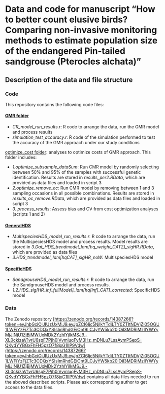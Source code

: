 # Data and code for manuscript “How to better count elusive birds? Comparing non-invasive monitoring methods to estimate population size of the endangered Pin-tailed sandgrouse (Pterocles alchata)” 

## Description of the data and file structure

### Code
This repository contains the following code files:

#### <ins>GMR folder</ins>
- *CR_model_run_results.r*: R code to arrange the data, run the GMR model and process results
- *simulation_test_accuracy.r*: R code of the simulation performed to test the accuracy of the GMR approach under our study conditions  

<ins>optimize_cost folder</ins>: analyses to optimize costs of GMR approach. This folder includes:
  - *1.optimize_subsample_dataSum*: Run CMR model by randomly selecting between 50% and 95% of the samples with successful genetic identification. Results are stored in *results_per2.RData*, which are provided as data files and loaded in script 3   
  - *2.optimize_remove_oc*: Run CMR model by removing between 1 and 3 sampling occasions in all possible combinations. Results are stored in *results_oc_remove.RData*, which are provided as data files and loaded in script 3  
  - *3. process_results*: Assess bias and CV from cost optimization analyses (scripts 1 and 2)  

#### <ins>GeneralHDS</ins>
- *MultispeciesHDS_model_run_results.r*: R code to arrange the data, run the MultispeciesHDS model and process results. Model results are stored in *3.Dat_HDS_trendmodel_lam[hq_weight_CAT2]_sigHR.RData*, which are provided as data files  
- *3.HDS_trendmodel_lam[hqCAT]_sigHR_noW*: MultispeciesHDS model  
  
#### <ins>SpecificHDS</ins>
- *SandgrouseHDS_model_run_results.r*: R code to arrange the data, run the SandgrouseHDS model and process results.
- *1.2.HDS_sig[HR_inf_fullModel]_lam[hq[inf]_CAT]_corrected*: SpecificHDS model

### Data
The Zenodo repository [https://zenodo.org/records/14387266?token=eyJhbGciOiJIUzUxMiJ9.eyJpZCI6Ijc5NjlkYTdiLTY0ZTItNDVjZi05OGU1LWFiYzFjZTc3ODQxYSIsImRhdGEiOnt9LCJyYW5kb20iOiI3MDRiMzllYWYyMjJlNjU1ZjBjMWUxMDk2YzhlYjlkMSJ9.-XL0ckizaV1vrU6spF7Pjh0iVvmluqFyM3Hz_mDNLu7LssAymPSepS-QKvdYYBGxFhFH5pzO7f8jxG1IIP9Vdw](https://zenodo.org/records/14387266?token=eyJhbGciOiJIUzUxMiJ9.eyJpZCI6Ijc5NjlkYTdiLTY0ZTItNDVjZi05OGU1LWFiYzFjZTc3ODQxYSIsImRhdGEiOnt9LCJyYW5kb20iOiI3MDRiMzllYWYyMjJlNjU1ZjBjMWUxMDk2YzhlYjlkMSJ9.-XL0ckizaV1vrU6spF7Pjh0iVvmluqFyM3Hz_mDNLu7LssAymPSepS-QKvdYYBGxFhFH5pzO7f8jxG1IIP9Vdw) contains all data files needed to run the aboved described scripts. Please ask corresponding author to get access to the data files.

